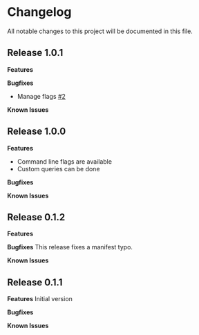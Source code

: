 # Changelog

All notable changes to this project will be documented in this file.

## Release 1.0.1

**Features**

**Bugfixes**
- Manage flags [\#2](https://github.com/gbloquel/puppet-postgres_exporter/issues/2)

**Known Issues**


## Release 1.0.0

**Features**
- Command line flags are available
- Custom queries can be done 

**Bugfixes**

**Known Issues**

## Release 0.1.2

**Features**

**Bugfixes**
This release fixes a manifest typo.

**Known Issues**

## Release 0.1.1

**Features**
Initial version

**Bugfixes**

**Known Issues**
